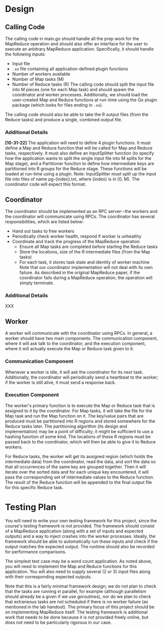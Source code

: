 # Design
## Calling Code
The calling code in main.go should handle all the prep work for the MapReduce
operation and should also offer an interface for the user to execute an 
arbitrary MapReduce application. Specifically, it should handle the following
inputs:
- Input file
- `.so` file containing all application-defined plugin functions
- Number of workers available
- Number of Map tasks (M)
- Number of Reduce tasks (R)
The calling code should split the input file into M pieces (one for each Map
task) and should spawn the coordinator and worker processes. Additionally, we
should load the user-created Map and Reduce functions at run-time using the Go
plugin package (which looks for files ending in `.so`). 

The calling code should also be able to take the R output files (from the
Reduce tasks) and produce a single, combined output file. 

### Additional Details
**[10-31-22]**
The application will need to define 4 plugin functions. It must define a Map and 
Reduce function that will be called for Map and Reduce tasks, respectively. It 
must also define an InputSplitter function (to specify how the application wants 
to split the single input file into M splits for the Map stage), and a Partitioner
function to define how intermediate keys are partitioned into R groups for the
Reduce stage. These functions will be loaded at run-time using a plugin. Note:
InputSplitter must split up the input file into files of name pg-{index}.txt,
where {index} is in [0, M). The coordinator code will expect this format. 

## Coordinator
The coordinator should be implemented as an RPC server--the workers and the 
coordinator will communicate using RPCs. The coordinator has several
responsibilities, which are listed below:
- Hand out tasks to free workers
- Periodically check worker health, respond if worker is unhealthy
- Coordinate and track the progress of the MapReduce operation
    - Ensure all Map tasks are completed before starting the Reduce tasks
    - Store the locations, size of the R intermediate files (from the Map tasks)
    - For each task, it stores task state and identity of worker machine
Note that our coordinator implementation will not deal with its own failure. 
As described in the original MapReduce paper, if the coordinator fails during a
MapReduce operation, the operation will simply terminate. 

### Additional Details
XXX 

## Worker
A worker will communicate with the coordinator using RPCs. In general, a worker
should have two main components. The communication component, where it will ask
talk to the coordinator, and the execution component, where it will actually
execute the Map or Reduce task given to it. 

### Communication Component
Whenever a worker is idle, it will ask the coordinator for its next task. 
Additionally, the coordinator will periodically send a heartbeat to the worker;
if the worker is still alive, it must send a response back.

### Execution Component
The worker's primary function is to execute the Map or Reduce task that is
assigned to it by the coordinator. For Map tasks, it will take the file for 
the Map task and run the Map function on it. The key/value pairs that are
produced must be partitioned into R regions and stored somewhere for the Reduce 
tasks later. The partitioning algorithm (its design and implementation) may be 
a point of difficulty; it might be sufficient to use a hashing function of some
kind. The locations of these R regions must be passed back to the coordinator,
which will then be able to give it to Reduce workers. 

For Reduce tasks, the worker will get its assigned region (which holds the 
intermediate data) from the coordinator, read the data, and sort the data so
that all occurrences of the same key are grouped together. Then it will iterate
over the sorted data and for each unique key encountered, it will pass the 
corresponding set of intermediate values to the Reduce function. The result of 
the Reduce function will be appended to the final output file for this specific
Reduce task. 

# Testing Plan
You will need to write your own testing framework for this project, since the 
course's testing framework is not provided. The framework should consist of a
MapReduce application (along with a set of inputs and expected outputs) and a 
way to inject crashes into the worker processes. Ideally, the framework should
be able to automatically run these inputs and check if the output matches the
expected output. The runtime should also be recorded for performance comparisons.

The simplest test case may be a word count application. As noted above, you will 
need to implement the Map and Reduce functions for this application. You will 
also need to supply several (2 or 3) input files along with their corresponding 
expected outputs. 

Note that this is a fairly minimal framework design; we do not plan to check 
that the tasks are running in parallel, for example (although parallelism should 
already be a given if we use goroutines), nor do we plan to check that 
extraneous tasks are not scheduled if there is no worker failure (as mentioned
in the lab handout). The primary focus of this project should be on implementing
MapReduce itself. The testing framework is additional work that needs to be done
because it is not provided freely online, but does not need to be particularly 
rigorous in our case. 
